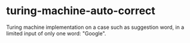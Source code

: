 # turing-machine-auto-correct
Turing machine implementation on a case such as suggestion word, in a limited input of only one word: "Google".
